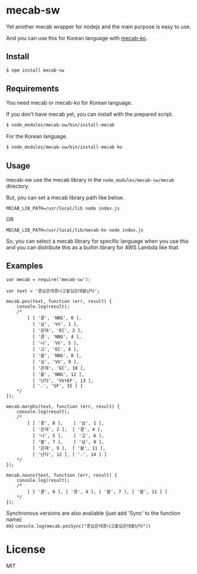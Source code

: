 # mecab-sw

Yet another mecab wrapper for nodejs and the main purpose is easy to use.

And you can use this for Korean language with [mecab-ko](https://bitbucket.org/eunjeon/mecab-ko/).

## Install

```bash
$ npm install mecab-sw
```

## Requirements

You need mecab or mecab-ko for Korean language.

If you don't have mecab yet, you can install with the prepared script.

```bash
$ node_modules/mecab-sw/bin/install-mecab
```

For the Korean language.

```bash
$ node_modules/mecab-sw/bin/install-mecab ko
```

## Usage

mecab-sw use the mecab library in the `node_modules/mecab-sw/mecab` directory.

But, you can set a mecab library path like below.

```
MECAB_LIB_PATH=/usr/local/lib node index.js
```

OR

```
MECAB_LIB_PATH=/usr/local/lib/mecab-ko node index.js
```

So, you can select a mecab library for specific language when you use this and you can distribute this as a builtin library for AWS Lambda like that.

## Examples

```
var mecab = require('mecab-sw');

var text = '콩심은데콩나고팥심은데팥난다';

mecab.pos(text, function (err, result) {
    console.log(result);
    /*
        [ [ '콩', 'NNG', 0 ],
          [ '심', 'VV', 1 ],
          [ '은데', 'EC', 2 ],
          [ '콩', 'NNG', 4 ],
          [ '나', 'VV', 5 ],
          [ '고', 'EC', 6 ],
          [ '팥', 'NNG', 8 ],
          [ '심', 'VV', 9 ],
          [ '은데', 'EC', 10 ],
          [ '팥', 'NNG', 12 ],
          [ '난다', 'VV+EF', 13 ],
          [ '.', 'SF', 15 ] ]
    */
});

mecab.morphs(text, function (err, result) {
    console.log(result);
    /*
        [ [ '콩', 0 ],    [ '심', 1 ],
          [ '은데', 2 ],  [ '콩', 4 ],
          [ '나', 5 ],    [ '고', 6 ],
          [ '팥', 7 ],    [ '심', 8 ],
          [ '은데', 9 ],  [ '팥', 11 ],
          [ '난다', 12 ], [ '.', 14 ] ]
    */
});

mecab.nouns(text, function (err, result) {
    console.log(result);
    /*
        [ [ '콩', 0 ], [ '콩', 4 ], [ '팥', 7 ], [ '팥', 11 ] ]
    */
});

```

Synchronous versions are also available (just add 'Sync' to the function name)  
ex) `console.log(mecab.posSync("콩심은데콩나고팥심은데팥난다"))`

# License

MIT
